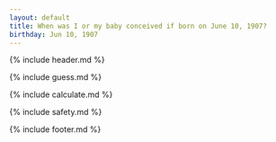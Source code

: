 ```yaml
---
layout: default
title: When was I or my baby conceived if born on June 10, 1907?
birthday: Jun 10, 1907
---
```


{% include header.md %}

{% include guess.md %}

{% include calculate.md %}

{% include safety.md %}

{% include footer.md %}



